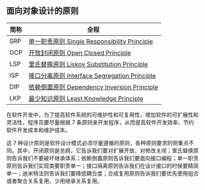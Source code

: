 ## 面向对象设计的原则

|简称|全程|
| --- | ----- |
| SRP | [单一职责原则 Single Responsibility Principle](https://gitee.com/vftour-stu/interview/tree/master/oop/src/main/java/com/vftour/study/oop/principle/srp) |
| OCP | [开放封闭原则 Open Closed Principle](https://gitee.com/vftour-stu/interview/tree/master/oop/src/main/java/com/vftour/study/oop/principle/ocp)|
| LSP | [里氏替换原则 Liskov Substitution Principle](https://gitee.com/vftour-stu/interview/tree/master/oop/src/main/java/com/vftour/study/oop/principle/lsp) |
| ISP | [接口分离原则 Interface Segregation Principle](https://gitee.com/vftour-stu/interview/tree/master/oop/src/main/java/com/vftour/study/oop/principle/isp) |
| DIP | [依赖倒置原则 Dependency Inversion Principle](https://gitee.com/vftour-stu/interview/tree/master/oop/src/main/java/com/vftour/study/oop/principle/dip)   |
| LKP | [最少知识原则 Least Knowledge Principle](https://gitee.com/vftour-stu/interview/tree/master/oop/src/main/java/com/vftour/study/oop/principle/lkp) |

在软件开发中，为了提高软件系统的可维护性和可复用性，增加软件的可扩展性和灵活性，程序员要尽量根据 7 条原则来开发程序，从而提高软件开发效率、节约软件开发成本和维护成本。

这 7 种设计原则是软件设计模式必须尽量遵循的原则，各种原则要求的侧重点不同。其中，开闭原则是总纲，它告诉我们要对扩展开放，对修改关闭；里氏替换原则告诉我们不要破坏继承体系；依赖倒置原则告诉我们要面向接口编程；单一职责原则告诉我们实现类要职责单一；接口隔离原则告诉我们在设计接口的时候要精简单一；迪米特法则告诉我们要降低耦合度；合成复用原则告诉我们要优先使用组合或者聚合关系复用，少用继承关系复用。